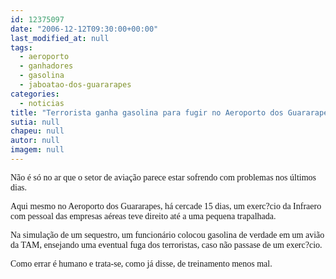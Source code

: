 ```yaml
---
id: 12375097
date: "2006-12-12T09:30:00+00:00"
last_modified_at: null
tags:
  - aeroporto
  - ganhadores
  - gasolina
  - jaboatao-dos-guararapes
categories:
  - noticias
title: "Terrorista ganha gasolina para fugir no Aeroporto dos Guararapes"
sutia: null
chapeu: null
autor: null
imagem: null
---
```

<p><P><FONT face=Verdana>Não é só no ar que o setor de aviação parece estar sofrendo com problemas nos últimos dias.</FONT></P></p>
<p><P><FONT face=Verdana>Aqui mesmo no Aeroporto dos Guararapes, há cercade 15 dias, um exerc?cio da Infraero com pessoal das empresas aéreas teve direito até a uma pequena trapalhada.</FONT></P></p>
<p><P><FONT face=Verdana>Na simulação de um sequestro, um funcionário colocou gasolina de verdade em um avião da TAM, ensejando uma eventual fuga dos terroristas, caso não passase de um exerc?cio.</FONT></P></p>
<p><P><FONT face=Verdana>Como errar é humano e trata-se, como já disse, de treinamento menos mal.</FONT></P> </p>

